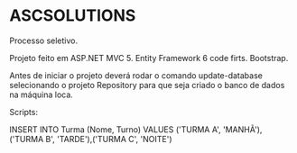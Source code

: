 # ASCSOLUTIONS
Processo seletivo.

Projeto feito em ASP.NET MVC 5.
Entity Framework 6 code firts.
Bootstrap.

Antes de iniciar o projeto deverá rodar o comando update-database selecionando o projeto Repository para que seja criado o banco de dados na máquina loca.

Scripts:

INSERT INTO Turma (Nome, Turno) VALUES ('TURMA A', 'MANHÃ'),('TURMA B', 'TARDE'),('TURMA C', 'NOITE')
